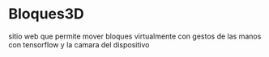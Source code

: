 # Bloques3D
sitio web que permite mover bloques virtualmente con gestos de las manos con tensorflow y la camara del dispositivo

